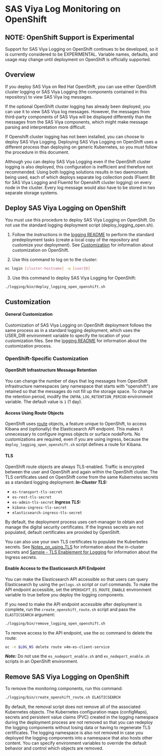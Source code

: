# SAS Viya Log Monitoring on OpenShift

## NOTE: OpenShift Support is Experimental

Support for SAS Viya Logging on OpenShift continues to be developed, so it is currently considered to be EXPERIMENTAL. Variable names, defaults, and usage may change until 
deployment on OpenShift is officially supported.

## Overview

If you deploy SAS Viya on Red Hat OpenShift, you can use either OpenShift 
cluster logging or SAS Viya Logging (the components contained in this 
repository) to view SAS Viya log messages. 

If the optional OpenShift cluster logging has already been deployed, you can use 
it to view SAS Viya log messages. However, the messages from third-party components 
of SAS Viya will be displayed differently than the messages from the SAS Viya components, 
which might make message parsing and interpretation more difficult.

If Openshift cluster logging has not been installed, you can choose to deploy 
SAS Viya Logging. Deploying SAS Viya Logging on 
OpenShift uses a different process than deploying on generic Kubernetes, so you 
must follow the procedure in this document. 

Although you can deploy SAS Viya Logging even if the OpenShift 
cluster logging is also deployed, this configuration is inefficient and 
therefore not recommended. Using both logging solutions results in two daemonsets   
being used, each of which deploys separate log collection pods (Fluent Bit for 
SAS Viya Logging and Fluentd for Openshift cluster logging) on every node in the cluster. 
Every log message would also have to be stored in two separate storage systems.  

## Deploy SAS Viya Logging on OpenShift

You must use this procedure to deploy SAS Viya Logging on OpenShift. Do not use the standard logging deployment script (deploy_logging_open.sh).

1. Follow the instructions in the [logging README](../README.md#l_pre_dep) to perform the standard predeployment tasks (create a local copy of the repository and customize 
your deployment). See [Customization](#l_os_cust) for information about customization on OpenShift.

2. Use this command to log on to the cluster:
```bash
oc login [cluster-hostname] -u [userID]
```

3. Use this command to deploy SAS Viya Logging for OpenShift:
```bash
./logging/bin/deploy_logging_open_openshift.sh
```

## <a name="l_os_cust"></a>Customization 
#### General Customization

Customization of SAS Viya Logging on OpenShift deployment follows the same process as in a standard logging deployment, which uses the USER_DIR environment variable to specify the location of your customization files. See the [logging README](../logging/README.md#log_custom) for information about the customization process.

### OpenShift-Specific Customization

#### OpenShift Infrastructure Message Retention
You can change the number of days that log messages from OpenShift infrastructure namespaces (any namespace that starts with "openshift") 
are retained so that the messages do not fill up the storage space. To change the retention period, modify the `INFRA_LOG_RETENTION_PERIOD` environment variable. The default value is `1` (1 day).

#### Access Using Route Objects
OpenShift uses [route](https://docs.openshift.com/enterprise/3.0/architecture/core_concepts/routes.html) objects, a feature unique to OpenShift, to access Kibana and (optionally) the Elasticsearch API endpoint. This makes it unnecessary to configure ingress objects or surface nodePorts.
No customizations are required, even if you are using ingress, because the `deploy_logging_open_openshift.sh` script defines a route for Kibana.

#### TLS
OpenShift route objects are always TLS-enabled. Traffic is encrypted between the user 
and OpenShift and again within the OpenShift cluster. The TLS certificates used on 
OpenShift come from the same Kubernetes secrets as a standard logging deployment:
***In-Cluster TLS:***
- `es-transport-tls-secret`
- `es-rest-tls-secret`
- `es-admin-tls-secret`
***Ingress TLS:***
- `kibana-ingress-tls-secret`
- `elasticsearch-ingress-tls-secret`

By default, the deployment process uses cert-manager to obtain and manage the digital security certificates. If the Ingress secrets are not populated, default certificates 
are provided by OpenShift.

You can also use your own TLS certificates to populate the Kuberbetes secrets. 
See [Notes_on_using_TLS](Notes_on_using_TLS.md) for information about the in-cluster 
secrets and [Sample - TLS Enablement for Logging](../samples/tls/logging/README.md) for 
information about the Ingress secrets.

#### Enable Access to the Elasticsearch API Endpoint
You can make the Elasticsearch API accessible so that users can query Elasticsearch 
by using the `getlogs.sh` script or curl commands. To make the API endpoint 
accessible, set the `OPENSHIFT_ES_ROUTE_ENABLE` environment variable to true before 
you deploy the logging components. 

If you need to make the API endpoint accessible after deployment is complete, run 
the `create_openshift_route.sh` script and pass the `ELASTICSEARCH` argument:
```bash
./logging/bin/remove_logging_open_openshift.sh
```  

To remove access to the API endpoint, use the oc command to delete the route:
```bash
oc -n $LOG_NS delete route v4m-es-client-service
```  
***Note:*** Do not use the `es_nodeport_enable.sh` and `es_nodeport_enable.sh` scripts 
in an OpenShift environment.  

## Remove SAS Viya Logging on OpenShift

To remove the monitoring components, run this command:
```bash
./logging/bin/create_openshift_route.sh ELASTICSEARCH
```
By default, the removal script does not remove all of the associated Kubernetes objects. The Kubernetes configuration maps (configMaps), secrets and persistent value claims (PVC) 
created in the logging namespace during the deployment process are not removed so that you can 
redeploy the logging components without losing data or having to regenerate TLS 
certificates. The logging namespace is also not removed in case you deployed the logging components into a namespace that also hosts other content. You can specify 
environment variables to override the default behavior and control which objects are removed.
